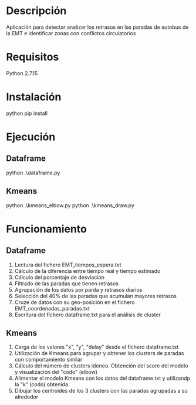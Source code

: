 # Descripción
Aplicación para detectar analizar los retrasos en las paradas de autobus de la EMT e identificar zonas con conflictos circulatorios

# Requisitos
Python 2.7.15

# Instalación
python pip install

# Ejecución

## Dataframe
python .\dataframe.py

## Kmeans
python .\kmeans_elbow.py
python .\kmeans_draw.py

# Funcionamiento

## Dataframe
1. Lectura del fichero EMT_tiempos_espera.txt
2. Cálculo de la diferencia entre tiempo real y tiempo estimado
3. Cálculo del porcentaje de desviación
4. Filtrado de las paradas que tienen retrasos
5. Agrupación de los datos por parda y retrasos diarios
6. Selección del 40% de las paradas que acumulan mayores retrasos
7. Cruze de datos con su geo-posición en el fichero EMT_coordenadas_paradas.txt
8. Escritura del fichero dataframe.txt para el análisis de cluster

## Kmeans
1. Carga de los valores "x", "y", "delay" desde el fichero dataframe.txt
2. Utilización de Kmeans para agrupar y obtener los clusters de paradas con comportamiento similar
3. Cálculo del número de clusters idoneo. Obtención del score del modelo y visualización del "codo" (elbow)
4. Alimentar el modelo Kmeans con los datos del dataframe.txt y utilizandp la "k" (codo) obtenida
5. Dibujar los centroides de los 3 clusters con las paradas agrupadas a su alrededor